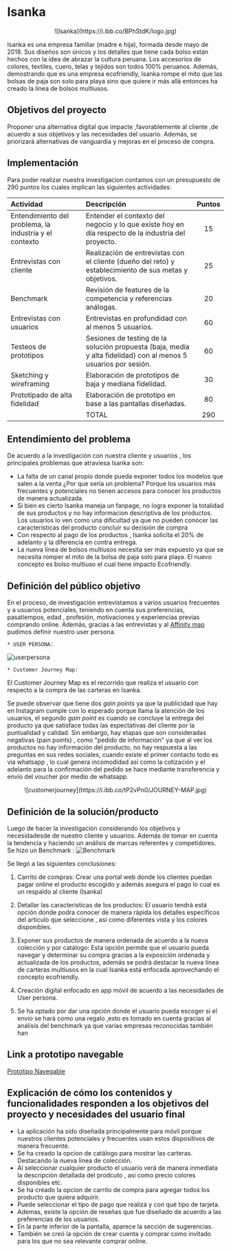 # Isanka
<p align ="center">![Isanka](https://i.ibb.co/BPhStdK/logo.jpg)</p>

Isanka es una empresa familiar (madre e hija), formada desde mayo de 2018. Sus diseños son únicos y los detalles que tiene cada bolso están hechos con la idea de abrazar la cultura peruana. Los accesorios de colores, textiles, cuero, telas y tejidos son todos 100% peruanos. Además, demostrando que es una empresa ecofriendly, Isanka rompe el mito que las bolsas de paja son solo para playa sino que quiere ir más allá entonces ha creado la línea de bolsos multiusos.

## Objetivos del proyecto

Proponer una alternativa digital que impacte ,favorablemente al cliente ,de acuerdo a sus objetivos y las necesidades del usuario. Además, se priorizará alternativas de vanguardia y mejoras en el proceso de compra.

## Implementación

Para poder realizar nuestra investigacion contamos con un presupuesto de 290 puntos los cuales implican las siguientes actividades:

|Actividad|Descripción|Puntos|
|:----|:---|:---:|
|Entendimiento del problema, la industria y el contexto| Entender el contexto del negocio y lo que existe hoy en día respecto de la industria del proyecto. | 15 |
|Entrevistas con cliente|Realización de entrevistas con el cliente (dueño del reto) y establecimiento de sus metas y objetivos.|25|
|Benchmark| Revisión de features de la competencia y referencias análogas. | 20 |
|Entrevistas con usuarios| Entrevistas en profundidad con al menos 5 usuarios. | 60 |
|Testeos de prototipos| Sesiones de testing de la solución propuesta (baja, media y alta fidelidad) con al menos 5 usuarios por sesión. | 60 |
|Sketching y wireframing| Elaboración de prototipos de baja y mediana fidelidad. | 30 |
|Prototipado de alta fidelidad| Elaboración de prototipo en base a las pantallas diseñadas. | 80 |
|     | TOTAL | 290 |


## Entendimiento del problema

De acuerdo a la investigación con nuestra cliente y usuarios , los principales problemas que atraviesa Isanka son:
* La falta de un canal propio donde pueda exponer todos los modelos que salen a la venta ¿Por que sería un problema? Porque los usuarios más frecuentes y potenciales no tienen accesos para conocer los productos de manera actualizada.
* Si bien es cierto Isanka maneja un fanpage, no logra exponer la totalidad de sus productos y no hay informacion descriptiva de los productos. Los usuarios lo ven como una dificultad ya que no pueden conocer las características del producto  concluir su decisión de compra
* Con respecto al pago de los productos , Isanka solicita el 20% de adelanto y la diferencia en contra entrega.
* La nueva línea de bolsos multiusos necesita ser más expuesto ya que se necesita romper el mito de la bolsa de paja solo para playa. El nuevo concepto es bolso multiuso el cual tiene impacto Ecofriendly.

## Definición del público objetivo  

En el proceso, de investigación entrevistamos a varios usuarios frecuentes y a usuarios potenciales, teniendo en cuenta sus preferencias, pasatiempos, edad , profesión, motivaciones y experiencias previas comprando online. Además, gracias a las entrevistas y al [Affinity map](https://realtimeboard.com/app/board/o9J_kyTuyRA=/) pudimos definir nuestro user persona.

    * USER PERSONA:
![userpersona](https://i.ibb.co/0D7VM9Q/user-persona-imagen.jpg)

    * Customer Journey Map:
 El Customer Journey Map es el recorrido que realiza el usuario con respecto a la compra de las carteras en Isanka.

 Se puede observar que tiene dos *gain points* ya que la publicidad que hay en Instagram cumple con lo esperado porque llama la atención de los usuarios, el segundo *gain point* es cuando se concluye la entrega del producto ya que satisface todas las espectativas del cliente por la puntualidad y calidad.
 Sin embargo, hay etapas que son consideradas negativas (pain points) , como "pedido de información" ya que al ver los productos no hay información del producto, no hay respuesta
a las preguntas en sus redes sociales, cuando existe el primer contacto todo es via whatsapp , lo cual genera incomodidad así como la cotización y el adelanto para la confirmación del pedido se hace mediante transferencia y envío del voucher por medio de whatsapp.
  <p align ="center">
![customerjourney](https://i.ibb.co/tP2vPn0/JOURNEY-MAP.jpg)
  </p>

## Definición de la solución/producto   

Luego de hacer la investigación considerando los objetivos y necesidadesde de nuestro cliente y usuarios. Además de tomar en cuenta la tendencia y haciendo un análisis de marcas referentes y competidores. Se hizo un Benchmark : ![Benchmark](https://i.ibb.co/3N2jwHh/BENCH.jpg)  

Se llegó a las siguientes conclusiones:

1. Carrito de compras: Crear una portal web donde los clientes puedan pagar online el producto escogido y además asegura el pago lo cual es un respaldo al cliente (Isanka)

2. Detallar las caracteristicas de los productos: El usuario tendrá está opción donde podra conocer de manera rápida los detalles especifícos del articulo que seleccione , así como diferentes vista y los colores disponibles.

3. Exponer sus productos de manera ordenada de acuerdo a la nueva colección y por catálogo: Esta opción permite que el usuario pueda navegar y determinar su compra gracias a la exposición ordenada y actualizada de los productos, además se podrá destacar la nueva línea de carteras multiusos en la cual Isanka está enfocada aprovechando el concepto ecofriendly.

4. Creación digital enfocado en app móvil de acuerdo a las necesidades de User persona.

5. Se ha optado por dar una opción donde el usuario pueda escoger si el envío se hará como una regalo ,esto es tomado en cuenta gracias al análisis del benchmark ya que varias empresas reconocidas también han

## Link a prototipo navegable

[Prototipo Navegable](https://www.figma.com/proto/znTCLbLpv2nbZn42xyAGCb/190210-Mobile-App-Alta-Fidelidad-Pulido?node-id=43%3A353&viewport=229%2C190%2C0.083032&scaling=scale-down)


## Explicación de cómo los contenidos y funcionalidades responden a los objetivos del proyecto y necesidades del usuario final

* La aplicación ha sido diseñada principalmente para móvil porque nuestros clientes potenciales y frecuentes usan estos dispositivos de manera frecuente.
* Se ha creado la opcion de catálogo para mostrar las carteras. Destacando la nueva línea de colección.
* Al seleccionar cualquier producto el usuario verá de manera inmediata la descripción detallada del prodcuto , asi como precio colores disponibles etc.
* Se ha creado la opcion de carrito de compra para agregar todos los producto que quiera adquirir.
* Puede seleccionar el tipo de pago que realizá y con qué tipo de tarjeta.
* Ademas, existe la opción de reseñas que fue diseñado de acuerdo a las preferencias de los usuarios.
* En la parte inferior de la pantalla, aparece la sección de sugerencias.
* También se creó la opción de crear cuenta y comprar como invitado para los que no sea relevante comprar online.
